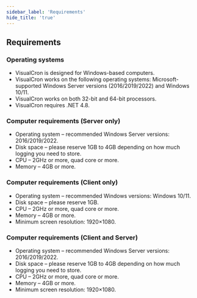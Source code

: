 ```yaml
---
sidebar_label: 'Requirements'
hide_title: 'true'
---
```


## Requirements

### Operating systems

- VisualCron is designed for Windows-based computers.
- VisualCron works on the following operating systems: Microsoft-supported Windows Server versions (2016/2019/2022) and Windows 10/11.
- VisualCron works on both 32-bit and 64-bit processors.
- VisualCron requires .NET 4.8.

### Computer requirements (Server only)

- Operating system – recommended Windows Server versions: 2016/2019/2022.
- Disk space – please reserve 1GB to 4GB depending on how much logging you need to store.
- CPU – 2GHz or more, quad core or more.
- Memory – 4GB or more.

### Computer requirements (Client only)

- Operating system – recommended Windows versions: Windows 10/11.
- Disk space – please reserve 1GB.
- CPU – 2GHz or more, quad core or more.
- Memory – 4GB or more.
- Minimum screen resolution: 1920×1080.

### Computer requirements (Client and Server)

- Operating system – recommended Windows Server versions: 2016/2019/2022.
- Disk space – please reserve 1GB to 4GB depending on how much logging you need to store.
- CPU – 2GHz or more, quad core or more.
- Memory – 4GB or more.
- Minimum screen resolution: 1920×1080.
